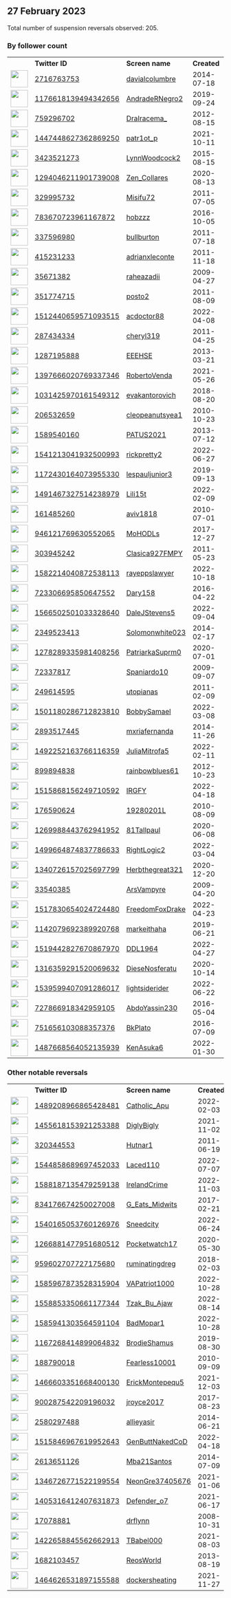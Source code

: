 
## 27 February 2023
Total number of suspension reversals observed: 205.

### By follower count
<table><tr><th></th><th align="left">Twitter ID</th><th align="left">Screen name</th>
<th align="left">Created</th><th align="left">Status</th><th align="left">Suspended</th><th align="left">Followers</th>
<tr><td><a href="https://pbs.twimg.com/profile_images/1645581914525298690/37-BBdQ1_normal.jpg"><img src="https://pbs.twimg.com/profile_images/1645581914525298690/37-BBdQ1_normal.jpg" width="40px" height="40px" align="center"/></a></td><td><a href="https://twitter.com/intent/user?user_id=2716763753">2716763753</a></td><td><a href="https://twitter.com/davialcolumbre">davialcolumbre</a></td><td>2014-07-18</td><td align="center"></td><td>2023-02-12</td><td>409084</td></tr>
<tr><td><a href="https://pbs.twimg.com/profile_images/1634720527683026944/hdHzgW8p_normal.jpg"><img src="https://pbs.twimg.com/profile_images/1634720527683026944/hdHzgW8p_normal.jpg" width="40px" height="40px" align="center"/></a></td><td><a href="https://twitter.com/intent/user?user_id=1176618139494342656">1176618139494342656</a></td><td><a href="https://twitter.com/AndradeRNegro2">AndradeRNegro2</a></td><td>2019-09-24</td><td align="center"></td><td>2022-11-25</td><td>48996</td></tr>
<tr><td><a href="https://pbs.twimg.com/profile_images/1663024375375724544/uPhYVcjK_normal.jpg"><img src="https://pbs.twimg.com/profile_images/1663024375375724544/uPhYVcjK_normal.jpg" width="40px" height="40px" align="center"/></a></td><td><a href="https://twitter.com/intent/user?user_id=759296702">759296702</a></td><td><a href="https://twitter.com/DraIracema_">DraIracema_</a></td><td>2012-08-15</td><td align="center"></td><td>2022-11-06</td><td>17247</td></tr>
<tr><td><a href="https://pbs.twimg.com/profile_images/1560586560172867586/L9UDKPYc_normal.jpg"><img src="https://pbs.twimg.com/profile_images/1560586560172867586/L9UDKPYc_normal.jpg" width="40px" height="40px" align="center"/></a></td><td><a href="https://twitter.com/intent/user?user_id=1447448627362869250">1447448627362869250</a></td><td><a href="https://twitter.com/patr1ot_p">patr1ot_p</a></td><td>2021-10-11</td><td align="center"></td><td>2022-12-01</td><td>16759</td></tr>
<tr><td><a href="https://pbs.twimg.com/profile_images/1665822120893460486/D3HdSDUb_normal.jpg"><img src="https://pbs.twimg.com/profile_images/1665822120893460486/D3HdSDUb_normal.jpg" width="40px" height="40px" align="center"/></a></td><td><a href="https://twitter.com/intent/user?user_id=3423521273">3423521273</a></td><td><a href="https://twitter.com/LynnWoodcock2">LynnWoodcock2</a></td><td>2015-08-15</td><td align="center"></td><td>2022-07-18</td><td>13276</td></tr>
<tr><td><a href="https://pbs.twimg.com/profile_images/1544097796495745024/CVf8cVsP_normal.jpg"><img src="https://pbs.twimg.com/profile_images/1544097796495745024/CVf8cVsP_normal.jpg" width="40px" height="40px" align="center"/></a></td><td><a href="https://twitter.com/intent/user?user_id=1294046211901739008">1294046211901739008</a></td><td><a href="https://twitter.com/Zen_Collares">Zen_Collares</a></td><td>2020-08-13</td><td align="center"></td><td>2022-07-24</td><td>12419</td></tr>
<tr><td><a href="https://pbs.twimg.com/profile_images/1655839854243004416/eu4Y_yOp_normal.jpg"><img src="https://pbs.twimg.com/profile_images/1655839854243004416/eu4Y_yOp_normal.jpg" width="40px" height="40px" align="center"/></a></td><td><a href="https://twitter.com/intent/user?user_id=329995732">329995732</a></td><td><a href="https://twitter.com/Misifu72">Misifu72</a></td><td>2011-07-05</td><td align="center"></td><td>2022-08-21</td><td>9930</td></tr>
<tr><td><a href="https://pbs.twimg.com/profile_images/1386721519724908546/7OduuqeU_normal.jpg"><img src="https://pbs.twimg.com/profile_images/1386721519724908546/7OduuqeU_normal.jpg" width="40px" height="40px" align="center"/></a></td><td><a href="https://twitter.com/intent/user?user_id=783670723961167872">783670723961167872</a></td><td><a href="https://twitter.com/hobzzz">hobzzz</a></td><td>2016-10-05</td><td align="center"></td><td>2022-12-08</td><td>9832</td></tr>
<tr><td><a href="https://pbs.twimg.com/profile_images/1519998769/DSCF0117_normal.JPG"><img src="https://pbs.twimg.com/profile_images/1519998769/DSCF0117_normal.JPG" width="40px" height="40px" align="center"/></a></td><td><a href="https://twitter.com/intent/user?user_id=337596980">337596980</a></td><td><a href="https://twitter.com/bullburton">bullburton</a></td><td>2011-07-18</td><td align="center"></td><td>2022-07-14</td><td>9727</td></tr>
<tr><td><a href="https://pbs.twimg.com/profile_images/1167915653149257730/XIMEcPRy_normal.jpg"><img src="https://pbs.twimg.com/profile_images/1167915653149257730/XIMEcPRy_normal.jpg" width="40px" height="40px" align="center"/></a></td><td><a href="https://twitter.com/intent/user?user_id=415231233">415231233</a></td><td><a href="https://twitter.com/adrianxleconte">adrianxleconte</a></td><td>2011-11-18</td><td align="center"></td><td>2022-03-10</td><td>9672</td></tr>
<tr><td><a href="https://pbs.twimg.com/profile_images/1593314519148859396/HmAgGVlN_normal.jpg"><img src="https://pbs.twimg.com/profile_images/1593314519148859396/HmAgGVlN_normal.jpg" width="40px" height="40px" align="center"/></a></td><td><a href="https://twitter.com/intent/user?user_id=35671382">35671382</a></td><td><a href="https://twitter.com/raheazadii">raheazadii</a></td><td>2009-04-27</td><td align="center"></td><td>2022-12-05</td><td>6365</td></tr>
<tr><td><a href="https://pbs.twimg.com/profile_images/834650556660490240/MA8Xgmbr_normal.jpg"><img src="https://pbs.twimg.com/profile_images/834650556660490240/MA8Xgmbr_normal.jpg" width="40px" height="40px" align="center"/></a></td><td><a href="https://twitter.com/intent/user?user_id=351774715">351774715</a></td><td><a href="https://twitter.com/posto2">posto2</a></td><td>2011-08-09</td><td align="center"></td><td></td><td>6184</td></tr>
<tr><td><a href="https://pbs.twimg.com/profile_images/1576915742930370560/vS25IjLm_normal.jpg"><img src="https://pbs.twimg.com/profile_images/1576915742930370560/vS25IjLm_normal.jpg" width="40px" height="40px" align="center"/></a></td><td><a href="https://twitter.com/intent/user?user_id=1512440659571093515">1512440659571093515</a></td><td><a href="https://twitter.com/acdoctor88">acdoctor88</a></td><td>2022-04-08</td><td align="center">🚫</td><td>2022-11-25</td><td>4864</td></tr>
<tr><td><a href="https://pbs.twimg.com/profile_images/1313521966628904966/Vl48nZPQ_normal.jpg"><img src="https://pbs.twimg.com/profile_images/1313521966628904966/Vl48nZPQ_normal.jpg" width="40px" height="40px" align="center"/></a></td><td><a href="https://twitter.com/intent/user?user_id=287434334">287434334</a></td><td><a href="https://twitter.com/cheryl319">cheryl319</a></td><td>2011-04-25</td><td align="center"></td><td>2022-07-17</td><td>4609</td></tr>
<tr><td><a href="https://pbs.twimg.com/profile_images/1047586985861402631/lzChwo-H_normal.jpg"><img src="https://pbs.twimg.com/profile_images/1047586985861402631/lzChwo-H_normal.jpg" width="40px" height="40px" align="center"/></a></td><td><a href="https://twitter.com/intent/user?user_id=1287195888">1287195888</a></td><td><a href="https://twitter.com/EEEHSE">EEEHSE</a></td><td>2013-03-21</td><td align="center"></td><td></td><td>4078</td></tr>
<tr><td><a href="https://pbs.twimg.com/profile_images/1579425624791416833/NWff1Df0_normal.jpg"><img src="https://pbs.twimg.com/profile_images/1579425624791416833/NWff1Df0_normal.jpg" width="40px" height="40px" align="center"/></a></td><td><a href="https://twitter.com/intent/user?user_id=1397666020769337346">1397666020769337346</a></td><td><a href="https://twitter.com/RobertoVenda">RobertoVenda</a></td><td>2021-05-26</td><td align="center"></td><td>2022-11-14</td><td>3991</td></tr>
<tr><td><a href="https://pbs.twimg.com/profile_images/1633098319411986433/WBECo998_normal.jpg"><img src="https://pbs.twimg.com/profile_images/1633098319411986433/WBECo998_normal.jpg" width="40px" height="40px" align="center"/></a></td><td><a href="https://twitter.com/intent/user?user_id=1031425970161549312">1031425970161549312</a></td><td><a href="https://twitter.com/evakantorovich">evakantorovich</a></td><td>2018-08-20</td><td align="center">🚫</td><td></td><td>3661</td></tr>
<tr><td><a href="https://pbs.twimg.com/profile_images/1663602897286733824/c4EL3-Jk_normal.jpg"><img src="https://pbs.twimg.com/profile_images/1663602897286733824/c4EL3-Jk_normal.jpg" width="40px" height="40px" align="center"/></a></td><td><a href="https://twitter.com/intent/user?user_id=206532659">206532659</a></td><td><a href="https://twitter.com/cleopeanutsyea1">cleopeanutsyea1</a></td><td>2010-10-23</td><td align="center"></td><td>2022-08-20</td><td>3541</td></tr>
<tr><td><a href="https://pbs.twimg.com/profile_images/1358518829006147588/_nDkErnD_normal.jpg"><img src="https://pbs.twimg.com/profile_images/1358518829006147588/_nDkErnD_normal.jpg" width="40px" height="40px" align="center"/></a></td><td><a href="https://twitter.com/intent/user?user_id=1589540160">1589540160</a></td><td><a href="https://twitter.com/PATUS2021">PATUS2021</a></td><td>2013-07-12</td><td align="center">🔒</td><td>2022-12-17</td><td>3180</td></tr>
<tr><td><a href="https://pbs.twimg.com/profile_images/1541214218321534979/yb-MsL2M_normal.jpg"><img src="https://pbs.twimg.com/profile_images/1541214218321534979/yb-MsL2M_normal.jpg" width="40px" height="40px" align="center"/></a></td><td><a href="https://twitter.com/intent/user?user_id=1541213041932500993">1541213041932500993</a></td><td><a href="https://twitter.com/rickpretty2">rickpretty2</a></td><td>2022-06-27</td><td align="center"></td><td>2022-11-18</td><td>2899</td></tr>
<tr><td><a href="https://pbs.twimg.com/profile_images/1172430566886477825/tPCE4ACR_normal.jpg"><img src="https://pbs.twimg.com/profile_images/1172430566886477825/tPCE4ACR_normal.jpg" width="40px" height="40px" align="center"/></a></td><td><a href="https://twitter.com/intent/user?user_id=1172430164073955330">1172430164073955330</a></td><td><a href="https://twitter.com/lespauljunior3">lespauljunior3</a></td><td>2019-09-13</td><td align="center"></td><td>2023-01-04</td><td>2878</td></tr>
<tr><td><a href="https://pbs.twimg.com/profile_images/1585367622316597248/Gzqg7w9y_normal.jpg"><img src="https://pbs.twimg.com/profile_images/1585367622316597248/Gzqg7w9y_normal.jpg" width="40px" height="40px" align="center"/></a></td><td><a href="https://twitter.com/intent/user?user_id=1491467327514238979">1491467327514238979</a></td><td><a href="https://twitter.com/Lili15t">Lili15t</a></td><td>2022-02-09</td><td align="center"></td><td>2022-11-10</td><td>2875</td></tr>
<tr><td><a href="https://pbs.twimg.com/profile_images/1642137145346256903/1tmQRuFm_normal.jpg"><img src="https://pbs.twimg.com/profile_images/1642137145346256903/1tmQRuFm_normal.jpg" width="40px" height="40px" align="center"/></a></td><td><a href="https://twitter.com/intent/user?user_id=161485260">161485260</a></td><td><a href="https://twitter.com/aviv1818">aviv1818</a></td><td>2010-07-01</td><td align="center">🚫</td><td></td><td>2675</td></tr>
<tr><td><a href="https://pbs.twimg.com/profile_images/1214274674949066757/KawLOL8G_normal.jpg"><img src="https://pbs.twimg.com/profile_images/1214274674949066757/KawLOL8G_normal.jpg" width="40px" height="40px" align="center"/></a></td><td><a href="https://twitter.com/intent/user?user_id=946121769630552065">946121769630552065</a></td><td><a href="https://twitter.com/MoHODLs">MoHODLs</a></td><td>2017-12-27</td><td align="center"></td><td>2022-10-19</td><td>2231</td></tr>
<tr><td><a href="https://pbs.twimg.com/profile_images/683390207396294657/uRsoAKFV_normal.png"><img src="https://pbs.twimg.com/profile_images/683390207396294657/uRsoAKFV_normal.png" width="40px" height="40px" align="center"/></a></td><td><a href="https://twitter.com/intent/user?user_id=303945242">303945242</a></td><td><a href="https://twitter.com/Clasica927FMPY">Clasica927FMPY</a></td><td>2011-05-23</td><td align="center"></td><td>2022-12-03</td><td>2184</td></tr>
<tr><td><a href="https://pbs.twimg.com/profile_images/1634931807069036549/nFyInQAO_normal.jpg"><img src="https://pbs.twimg.com/profile_images/1634931807069036549/nFyInQAO_normal.jpg" width="40px" height="40px" align="center"/></a></td><td><a href="https://twitter.com/intent/user?user_id=1582214040872538113">1582214040872538113</a></td><td><a href="https://twitter.com/rayeppslawyer">rayeppslawyer</a></td><td>2022-10-18</td><td align="center"></td><td>2023-01-30</td><td>2108</td></tr>
<tr><td><a href="https://pbs.twimg.com/profile_images/863574428709511169/ZxSgCMx-_normal.jpg"><img src="https://pbs.twimg.com/profile_images/863574428709511169/ZxSgCMx-_normal.jpg" width="40px" height="40px" align="center"/></a></td><td><a href="https://twitter.com/intent/user?user_id=723306695850647552">723306695850647552</a></td><td><a href="https://twitter.com/Dary158">Dary158</a></td><td>2016-04-22</td><td align="center"></td><td>2022-12-15</td><td>1940</td></tr>
<tr><td><a href="https://pbs.twimg.com/profile_images/1603936406258257921/QhGdRjX3_normal.jpg"><img src="https://pbs.twimg.com/profile_images/1603936406258257921/QhGdRjX3_normal.jpg" width="40px" height="40px" align="center"/></a></td><td><a href="https://twitter.com/intent/user?user_id=1566502501033328640">1566502501033328640</a></td><td><a href="https://twitter.com/DaleJStevens5">DaleJStevens5</a></td><td>2022-09-04</td><td align="center">🚫</td><td>2023-02-19</td><td>1915</td></tr>
<tr><td><a href="https://pbs.twimg.com/profile_images/1533611970489876485/usMsd50s_normal.jpg"><img src="https://pbs.twimg.com/profile_images/1533611970489876485/usMsd50s_normal.jpg" width="40px" height="40px" align="center"/></a></td><td><a href="https://twitter.com/intent/user?user_id=2349523413">2349523413</a></td><td><a href="https://twitter.com/Solomonwhite023">Solomonwhite023</a></td><td>2014-02-17</td><td align="center"></td><td>2023-01-29</td><td>1749</td></tr>
<tr><td><a href="https://pbs.twimg.com/profile_images/1640483718509854721/s5mYyK2C_normal.jpg"><img src="https://pbs.twimg.com/profile_images/1640483718509854721/s5mYyK2C_normal.jpg" width="40px" height="40px" align="center"/></a></td><td><a href="https://twitter.com/intent/user?user_id=1278289335981408256">1278289335981408256</a></td><td><a href="https://twitter.com/PatriarkaSuprm0">PatriarkaSuprm0</a></td><td>2020-07-01</td><td align="center"></td><td>2023-01-10</td><td>1746</td></tr>
<tr><td><a href="https://pbs.twimg.com/profile_images/1347448748725710850/ZXE-S3UD_normal.jpg"><img src="https://pbs.twimg.com/profile_images/1347448748725710850/ZXE-S3UD_normal.jpg" width="40px" height="40px" align="center"/></a></td><td><a href="https://twitter.com/intent/user?user_id=72337817">72337817</a></td><td><a href="https://twitter.com/Spaniardo10">Spaniardo10</a></td><td>2009-09-07</td><td align="center"></td><td>2022-11-04</td><td>1655</td></tr>
<tr><td><a href="https://pbs.twimg.com/profile_images/1300626243/Sun_normal.bmp"><img src="https://pbs.twimg.com/profile_images/1300626243/Sun_normal.bmp" width="40px" height="40px" align="center"/></a></td><td><a href="https://twitter.com/intent/user?user_id=249614595">249614595</a></td><td><a href="https://twitter.com/utopianas">utopianas</a></td><td>2011-02-09</td><td align="center">🚫</td><td></td><td>1580</td></tr>
<tr><td><a href="https://pbs.twimg.com/profile_images/1667201384523919360/diKwbbs__normal.jpg"><img src="https://pbs.twimg.com/profile_images/1667201384523919360/diKwbbs__normal.jpg" width="40px" height="40px" align="center"/></a></td><td><a href="https://twitter.com/intent/user?user_id=1501180286712823810">1501180286712823810</a></td><td><a href="https://twitter.com/BobbySamael">BobbySamael</a></td><td>2022-03-08</td><td align="center"></td><td>2023-02-10</td><td>1532</td></tr>
<tr><td><a href="https://pbs.twimg.com/profile_images/1663594832877453316/W3s3WmIN_normal.jpg"><img src="https://pbs.twimg.com/profile_images/1663594832877453316/W3s3WmIN_normal.jpg" width="40px" height="40px" align="center"/></a></td><td><a href="https://twitter.com/intent/user?user_id=2893517445">2893517445</a></td><td><a href="https://twitter.com/mxriafernanda">mxriafernanda</a></td><td>2014-11-26</td><td align="center"></td><td>2022-11-25</td><td>1509</td></tr>
<tr><td><a href="https://pbs.twimg.com/profile_images/1525895664076566528/5JSGSMAQ_normal.jpg"><img src="https://pbs.twimg.com/profile_images/1525895664076566528/5JSGSMAQ_normal.jpg" width="40px" height="40px" align="center"/></a></td><td><a href="https://twitter.com/intent/user?user_id=1492252163766116359">1492252163766116359</a></td><td><a href="https://twitter.com/JuliaMitrofa5">JuliaMitrofa5</a></td><td>2022-02-11</td><td align="center">🔒</td><td>2022-05-31</td><td>1444</td></tr>
<tr><td><a href="https://pbs.twimg.com/profile_images/1019779705464147969/1adfW4rm_normal.jpg"><img src="https://pbs.twimg.com/profile_images/1019779705464147969/1adfW4rm_normal.jpg" width="40px" height="40px" align="center"/></a></td><td><a href="https://twitter.com/intent/user?user_id=899894838">899894838</a></td><td><a href="https://twitter.com/rainbowblues61">rainbowblues61</a></td><td>2012-10-23</td><td align="center"></td><td></td><td>1431</td></tr>
<tr><td><a href="https://pbs.twimg.com/profile_images/1611074764679909376/n152-Rky_normal.jpg"><img src="https://pbs.twimg.com/profile_images/1611074764679909376/n152-Rky_normal.jpg" width="40px" height="40px" align="center"/></a></td><td><a href="https://twitter.com/intent/user?user_id=1515868156249710592">1515868156249710592</a></td><td><a href="https://twitter.com/IRGFY">IRGFY</a></td><td>2022-04-18</td><td align="center">🚫</td><td>2023-01-30</td><td>1407</td></tr>
<tr><td><a href="https://pbs.twimg.com/profile_images/1499924633390354438/BOVfCIWB_normal.jpg"><img src="https://pbs.twimg.com/profile_images/1499924633390354438/BOVfCIWB_normal.jpg" width="40px" height="40px" align="center"/></a></td><td><a href="https://twitter.com/intent/user?user_id=176590624">176590624</a></td><td><a href="https://twitter.com/19280201L">19280201L</a></td><td>2010-08-09</td><td align="center"></td><td>2022-10-23</td><td>1359</td></tr>
<tr><td><a href="https://abs.twimg.com/sticky/default_profile_images/default_profile_normal.png"><img src="https://abs.twimg.com/sticky/default_profile_images/default_profile_normal.png" width="40px" height="40px" align="center"/></a></td><td><a href="https://twitter.com/intent/user?user_id=1269988443762941952">1269988443762941952</a></td><td><a href="https://twitter.com/81Tallpaul">81Tallpaul</a></td><td>2020-06-08</td><td align="center"></td><td>2022-12-06</td><td>1331</td></tr>
<tr><td><a href="https://pbs.twimg.com/profile_images/1550531643773014016/gt3W5mwH_normal.jpg"><img src="https://pbs.twimg.com/profile_images/1550531643773014016/gt3W5mwH_normal.jpg" width="40px" height="40px" align="center"/></a></td><td><a href="https://twitter.com/intent/user?user_id=1499664874837786633">1499664874837786633</a></td><td><a href="https://twitter.com/RightLogic2">RightLogic2</a></td><td>2022-03-04</td><td align="center"></td><td>2022-08-29</td><td>1307</td></tr>
<tr><td><a href="https://pbs.twimg.com/profile_images/1382800287216377859/v2VoQ4m3_normal.jpg"><img src="https://pbs.twimg.com/profile_images/1382800287216377859/v2VoQ4m3_normal.jpg" width="40px" height="40px" align="center"/></a></td><td><a href="https://twitter.com/intent/user?user_id=1340726157025697799">1340726157025697799</a></td><td><a href="https://twitter.com/Herbthegreat321">Herbthegreat321</a></td><td>2020-12-20</td><td align="center"></td><td>2023-02-18</td><td>1131</td></tr>
<tr><td><a href="https://pbs.twimg.com/profile_images/988422254026375168/RoGl_WUk_normal.jpg"><img src="https://pbs.twimg.com/profile_images/988422254026375168/RoGl_WUk_normal.jpg" width="40px" height="40px" align="center"/></a></td><td><a href="https://twitter.com/intent/user?user_id=33540385">33540385</a></td><td><a href="https://twitter.com/ArsVampyre">ArsVampyre</a></td><td>2009-04-20</td><td align="center"></td><td>2022-11-30</td><td>1127</td></tr>
<tr><td><a href="https://pbs.twimg.com/profile_images/1517830882207440897/pgMr1M6b_normal.jpg"><img src="https://pbs.twimg.com/profile_images/1517830882207440897/pgMr1M6b_normal.jpg" width="40px" height="40px" align="center"/></a></td><td><a href="https://twitter.com/intent/user?user_id=1517830654024724480">1517830654024724480</a></td><td><a href="https://twitter.com/FreedomFoxDrake">FreedomFoxDrake</a></td><td>2022-04-23</td><td align="center"></td><td>2023-02-22</td><td>1123</td></tr>
<tr><td><a href="https://pbs.twimg.com/profile_images/1661892383355666434/TqzwBhTZ_normal.jpg"><img src="https://pbs.twimg.com/profile_images/1661892383355666434/TqzwBhTZ_normal.jpg" width="40px" height="40px" align="center"/></a></td><td><a href="https://twitter.com/intent/user?user_id=1142079692389920768">1142079692389920768</a></td><td><a href="https://twitter.com/markeithaha">markeithaha</a></td><td>2019-06-21</td><td align="center">🚫</td><td>2022-11-27</td><td>1113</td></tr>
<tr><td><a href="https://pbs.twimg.com/profile_images/1664790836553424897/KIZ0yDGU_normal.jpg"><img src="https://pbs.twimg.com/profile_images/1664790836553424897/KIZ0yDGU_normal.jpg" width="40px" height="40px" align="center"/></a></td><td><a href="https://twitter.com/intent/user?user_id=1519442827670867970">1519442827670867970</a></td><td><a href="https://twitter.com/DDL1964">DDL1964</a></td><td>2022-04-27</td><td align="center"></td><td>2023-02-17</td><td>1113</td></tr>
<tr><td><a href="https://pbs.twimg.com/profile_images/1324806532496842752/oOYnQD4X_normal.jpg"><img src="https://pbs.twimg.com/profile_images/1324806532496842752/oOYnQD4X_normal.jpg" width="40px" height="40px" align="center"/></a></td><td><a href="https://twitter.com/intent/user?user_id=1316359291520069632">1316359291520069632</a></td><td><a href="https://twitter.com/DieseNosferatu">DieseNosferatu</a></td><td>2020-10-14</td><td align="center">🔒</td><td>2022-07-12</td><td>1083</td></tr>
<tr><td><a href="https://pbs.twimg.com/profile_images/1539712436713844736/_w55fhg0_normal.jpg"><img src="https://pbs.twimg.com/profile_images/1539712436713844736/_w55fhg0_normal.jpg" width="40px" height="40px" align="center"/></a></td><td><a href="https://twitter.com/intent/user?user_id=1539599407091286017">1539599407091286017</a></td><td><a href="https://twitter.com/lightsiderider">lightsiderider</a></td><td>2022-06-22</td><td align="center"></td><td>2022-12-02</td><td>1069</td></tr>
<tr><td><a href="https://pbs.twimg.com/profile_images/1345674013104865281/Twkkvw5p_normal.jpg"><img src="https://pbs.twimg.com/profile_images/1345674013104865281/Twkkvw5p_normal.jpg" width="40px" height="40px" align="center"/></a></td><td><a href="https://twitter.com/intent/user?user_id=727866918342959105">727866918342959105</a></td><td><a href="https://twitter.com/AbdoYassin230">AbdoYassin230</a></td><td>2016-05-04</td><td align="center"></td><td>2023-01-15</td><td>1021</td></tr>
<tr><td><a href="https://pbs.twimg.com/profile_images/1572180890238783489/wR0Hxnx__normal.jpg"><img src="https://pbs.twimg.com/profile_images/1572180890238783489/wR0Hxnx__normal.jpg" width="40px" height="40px" align="center"/></a></td><td><a href="https://twitter.com/intent/user?user_id=751656103088357376">751656103088357376</a></td><td><a href="https://twitter.com/BkPlato">BkPlato</a></td><td>2016-07-09</td><td align="center"></td><td>2022-10-23</td><td>1019</td></tr>
<tr><td><a href="https://pbs.twimg.com/profile_images/1487669295534465024/kyiBhNE1_normal.jpg"><img src="https://pbs.twimg.com/profile_images/1487669295534465024/kyiBhNE1_normal.jpg" width="40px" height="40px" align="center"/></a></td><td><a href="https://twitter.com/intent/user?user_id=1487668564052135939">1487668564052135939</a></td><td><a href="https://twitter.com/KenAsuka6">KenAsuka6</a></td><td>2022-01-30</td><td align="center"></td><td>2022-07-28</td><td>1019</td></tr>
</table>

### Other notable reversals
<table><tr><th></th><th align="left">Twitter ID</th><th align="left">Screen name</th>
<th align="left">Created</th><th align="left">Status</th><th align="left">Suspended</th><th align="left">Followers</th>
<tr><td><a href="https://pbs.twimg.com/profile_images/1584021878976532486/Q8mDXOfr_normal.jpg"><img src="https://pbs.twimg.com/profile_images/1584021878976532486/Q8mDXOfr_normal.jpg" width="40px" height="40px" align="center"/></a></td><td><a href="https://twitter.com/intent/user?user_id=1489208966865428481">1489208966865428481</a></td><td><a href="https://twitter.com/Catholic_Apu">Catholic_Apu</a></td><td>2022-02-03</td><td align="center"></td><td>2022-11-07</td><td>737</td></tr>
<tr><td><a href="https://pbs.twimg.com/profile_images/1461776024056782852/et-wHsMr_normal.jpg"><img src="https://pbs.twimg.com/profile_images/1461776024056782852/et-wHsMr_normal.jpg" width="40px" height="40px" align="center"/></a></td><td><a href="https://twitter.com/intent/user?user_id=1455618153921253388">1455618153921253388</a></td><td><a href="https://twitter.com/DiglyBigly">DiglyBigly</a></td><td>2021-11-02</td><td align="center"></td><td>2023-02-21</td><td>64</td></tr>
<tr><td><a href="https://pbs.twimg.com/profile_images/1477973682207301634/eRejwPtz_normal.jpg"><img src="https://pbs.twimg.com/profile_images/1477973682207301634/eRejwPtz_normal.jpg" width="40px" height="40px" align="center"/></a></td><td><a href="https://twitter.com/intent/user?user_id=320344553">320344553</a></td><td><a href="https://twitter.com/Hutnar1">Hutnar1</a></td><td>2011-06-19</td><td align="center">🔒</td><td>2022-11-29</td><td>503</td></tr>
<tr><td><a href="https://pbs.twimg.com/profile_images/1544859070611570688/k2tgKaAs_normal.jpg"><img src="https://pbs.twimg.com/profile_images/1544859070611570688/k2tgKaAs_normal.jpg" width="40px" height="40px" align="center"/></a></td><td><a href="https://twitter.com/intent/user?user_id=1544858689697452033">1544858689697452033</a></td><td><a href="https://twitter.com/Laced110">Laced110</a></td><td>2022-07-07</td><td align="center"></td><td>2023-02-20</td><td>43</td></tr>
<tr><td><a href="https://pbs.twimg.com/profile_images/1588201098531201025/7ZjloVee_normal.jpg"><img src="https://pbs.twimg.com/profile_images/1588201098531201025/7ZjloVee_normal.jpg" width="40px" height="40px" align="center"/></a></td><td><a href="https://twitter.com/intent/user?user_id=1588187135479259138">1588187135479259138</a></td><td><a href="https://twitter.com/IrelandCrime">IrelandCrime</a></td><td>2022-11-03</td><td align="center"></td><td>2022-12-13</td><td>972</td></tr>
<tr><td><a href="https://pbs.twimg.com/profile_images/1346257337904988160/prhhUL_3_normal.jpg"><img src="https://pbs.twimg.com/profile_images/1346257337904988160/prhhUL_3_normal.jpg" width="40px" height="40px" align="center"/></a></td><td><a href="https://twitter.com/intent/user?user_id=834176674250027008">834176674250027008</a></td><td><a href="https://twitter.com/G_Eats_Midwits">G_Eats_Midwits</a></td><td>2017-02-21</td><td align="center">👋</td><td>2022-11-10</td><td>878</td></tr>
<tr><td><a href="https://pbs.twimg.com/profile_images/1540166331860910080/GHAVogK3_normal.jpg"><img src="https://pbs.twimg.com/profile_images/1540166331860910080/GHAVogK3_normal.jpg" width="40px" height="40px" align="center"/></a></td><td><a href="https://twitter.com/intent/user?user_id=1540165053760126976">1540165053760126976</a></td><td><a href="https://twitter.com/Sneedcity">Sneedcity</a></td><td>2022-06-24</td><td align="center"></td><td>2022-10-30</td><td>26</td></tr>
<tr><td><a href="https://pbs.twimg.com/profile_images/1589497191256952832/f2cZySO6_normal.jpg"><img src="https://pbs.twimg.com/profile_images/1589497191256952832/f2cZySO6_normal.jpg" width="40px" height="40px" align="center"/></a></td><td><a href="https://twitter.com/intent/user?user_id=1266881477951680512">1266881477951680512</a></td><td><a href="https://twitter.com/Pocketwatch17">Pocketwatch17</a></td><td>2020-05-30</td><td align="center"></td><td>2023-02-24</td><td>732</td></tr>
<tr><td><a href="https://pbs.twimg.com/profile_images/1253113668155265025/T7S2af5P_normal.jpg"><img src="https://pbs.twimg.com/profile_images/1253113668155265025/T7S2af5P_normal.jpg" width="40px" height="40px" align="center"/></a></td><td><a href="https://twitter.com/intent/user?user_id=959602707727175680">959602707727175680</a></td><td><a href="https://twitter.com/ruminatingdreg">ruminatingdreg</a></td><td>2018-02-03</td><td align="center"></td><td>2022-11-06</td><td>14</td></tr>
<tr><td><a href="https://pbs.twimg.com/profile_images/1591546201912082434/RTzK6TN1_normal.jpg"><img src="https://pbs.twimg.com/profile_images/1591546201912082434/RTzK6TN1_normal.jpg" width="40px" height="40px" align="center"/></a></td><td><a href="https://twitter.com/intent/user?user_id=1585967873528315904">1585967873528315904</a></td><td><a href="https://twitter.com/VAPatriot1000">VAPatriot1000</a></td><td>2022-10-28</td><td align="center"></td><td>2022-12-26</td><td>647</td></tr>
<tr><td><a href="https://pbs.twimg.com/profile_images/1599232327170785280/1oZQjxk6_normal.jpg"><img src="https://pbs.twimg.com/profile_images/1599232327170785280/1oZQjxk6_normal.jpg" width="40px" height="40px" align="center"/></a></td><td><a href="https://twitter.com/intent/user?user_id=1558853350661177344">1558853350661177344</a></td><td><a href="https://twitter.com/Tzak_Bu_Ajaw">Tzak_Bu_Ajaw</a></td><td>2022-08-14</td><td align="center"></td><td>2022-12-13</td><td>583</td></tr>
<tr><td><a href="https://pbs.twimg.com/profile_images/1585963334641360902/v_gD2ZEV_normal.jpg"><img src="https://pbs.twimg.com/profile_images/1585963334641360902/v_gD2ZEV_normal.jpg" width="40px" height="40px" align="center"/></a></td><td><a href="https://twitter.com/intent/user?user_id=1585941303564591104">1585941303564591104</a></td><td><a href="https://twitter.com/BadMopar1">BadMopar1</a></td><td>2022-10-28</td><td align="center"></td><td>2022-12-14</td><td>98</td></tr>
<tr><td><a href="https://pbs.twimg.com/profile_images/1167269423696228352/fesZJRhC_normal.jpg"><img src="https://pbs.twimg.com/profile_images/1167269423696228352/fesZJRhC_normal.jpg" width="40px" height="40px" align="center"/></a></td><td><a href="https://twitter.com/intent/user?user_id=1167268414899064832">1167268414899064832</a></td><td><a href="https://twitter.com/BrodieShamus">BrodieShamus</a></td><td>2019-08-30</td><td align="center"></td><td>2022-11-24</td><td>103</td></tr>
<tr><td><a href="https://pbs.twimg.com/profile_images/632758254871842817/H76Nl1Jz_normal.jpg"><img src="https://pbs.twimg.com/profile_images/632758254871842817/H76Nl1Jz_normal.jpg" width="40px" height="40px" align="center"/></a></td><td><a href="https://twitter.com/intent/user?user_id=188790018">188790018</a></td><td><a href="https://twitter.com/Fearless10001">Fearless10001</a></td><td>2010-09-09</td><td align="center"></td><td>2023-02-21</td><td>7</td></tr>
<tr><td><a href="https://pbs.twimg.com/profile_images/1466603422476603393/WwQ2wUeV_normal.png"><img src="https://pbs.twimg.com/profile_images/1466603422476603393/WwQ2wUeV_normal.png" width="40px" height="40px" align="center"/></a></td><td><a href="https://twitter.com/intent/user?user_id=1466603351668400130">1466603351668400130</a></td><td><a href="https://twitter.com/ErickMontepequ5">ErickMontepequ5</a></td><td>2021-12-03</td><td align="center"></td><td>2022-11-23</td><td>64</td></tr>
<tr><td><a href="https://pbs.twimg.com/profile_images/1594464362567241730/zPw-kOMn_normal.jpg"><img src="https://pbs.twimg.com/profile_images/1594464362567241730/zPw-kOMn_normal.jpg" width="40px" height="40px" align="center"/></a></td><td><a href="https://twitter.com/intent/user?user_id=900287542209196032">900287542209196032</a></td><td><a href="https://twitter.com/jroyce2017">jroyce2017</a></td><td>2017-08-23</td><td align="center"></td><td>2023-01-11</td><td>55</td></tr>
<tr><td><a href="https://pbs.twimg.com/profile_images/1467725627876950016/Zd0a6Ni-_normal.jpg"><img src="https://pbs.twimg.com/profile_images/1467725627876950016/Zd0a6Ni-_normal.jpg" width="40px" height="40px" align="center"/></a></td><td><a href="https://twitter.com/intent/user?user_id=2580297488">2580297488</a></td><td><a href="https://twitter.com/allieyasir">allieyasir</a></td><td>2014-06-21</td><td align="center">👋</td><td>2022-12-07</td><td>66</td></tr>
<tr><td><a href="https://pbs.twimg.com/profile_images/1515851236381274116/gmzvJXl2_normal.jpg"><img src="https://pbs.twimg.com/profile_images/1515851236381274116/gmzvJXl2_normal.jpg" width="40px" height="40px" align="center"/></a></td><td><a href="https://twitter.com/intent/user?user_id=1515846967619952643">1515846967619952643</a></td><td><a href="https://twitter.com/GenButtNakedCoD">GenButtNakedCoD</a></td><td>2022-04-18</td><td align="center">👋</td><td>2022-12-04</td><td>15</td></tr>
<tr><td><a href="https://pbs.twimg.com/profile_images/1563678136000303105/L-aBIOuG_normal.jpg"><img src="https://pbs.twimg.com/profile_images/1563678136000303105/L-aBIOuG_normal.jpg" width="40px" height="40px" align="center"/></a></td><td><a href="https://twitter.com/intent/user?user_id=2613651126">2613651126</a></td><td><a href="https://twitter.com/Mba21Santos">Mba21Santos</a></td><td>2014-07-09</td><td align="center"></td><td>2022-09-17</td><td>583</td></tr>
<tr><td><a href="https://pbs.twimg.com/profile_images/1346726890942455808/GNnluuMZ_normal.jpg"><img src="https://pbs.twimg.com/profile_images/1346726890942455808/GNnluuMZ_normal.jpg" width="40px" height="40px" align="center"/></a></td><td><a href="https://twitter.com/intent/user?user_id=1346726771522199554">1346726771522199554</a></td><td><a href="https://twitter.com/NeonGre37405676">NeonGre37405676</a></td><td>2021-01-06</td><td align="center"></td><td>2023-02-11</td><td>813</td></tr>
<tr><td><a href="https://pbs.twimg.com/profile_images/1642361503801286657/xJvOHSgD_normal.jpg"><img src="https://pbs.twimg.com/profile_images/1642361503801286657/xJvOHSgD_normal.jpg" width="40px" height="40px" align="center"/></a></td><td><a href="https://twitter.com/intent/user?user_id=1405316412407631873">1405316412407631873</a></td><td><a href="https://twitter.com/Defender_o7">Defender_o7</a></td><td>2021-06-17</td><td align="center"></td><td>2022-11-26</td><td>318</td></tr>
<tr><td><a href="https://pbs.twimg.com/profile_images/1501205004476198914/4zBFL_dG_normal.jpg"><img src="https://pbs.twimg.com/profile_images/1501205004476198914/4zBFL_dG_normal.jpg" width="40px" height="40px" align="center"/></a></td><td><a href="https://twitter.com/intent/user?user_id=17078881">17078881</a></td><td><a href="https://twitter.com/drflynn">drflynn</a></td><td>2008-10-31</td><td align="center"></td><td>2022-07-16</td><td>144</td></tr>
<tr><td><a href="https://pbs.twimg.com/profile_images/1520241673720111104/p0zBpYRs_normal.jpg"><img src="https://pbs.twimg.com/profile_images/1520241673720111104/p0zBpYRs_normal.jpg" width="40px" height="40px" align="center"/></a></td><td><a href="https://twitter.com/intent/user?user_id=1422658845562662913">1422658845562662913</a></td><td><a href="https://twitter.com/TBabel000">TBabel000</a></td><td>2021-08-03</td><td align="center"></td><td>2023-02-21</td><td>252</td></tr>
<tr><td><a href="https://pbs.twimg.com/profile_images/1097536275257663488/71fQ8StM_normal.jpg"><img src="https://pbs.twimg.com/profile_images/1097536275257663488/71fQ8StM_normal.jpg" width="40px" height="40px" align="center"/></a></td><td><a href="https://twitter.com/intent/user?user_id=1682103457">1682103457</a></td><td><a href="https://twitter.com/ReosWorld">ReosWorld</a></td><td>2013-08-19</td><td align="center">🔒</td><td>2023-02-18</td><td>76</td></tr>
<tr><td><a href="https://pbs.twimg.com/profile_images/1473405639686864902/38wSTFot_normal.jpg"><img src="https://pbs.twimg.com/profile_images/1473405639686864902/38wSTFot_normal.jpg" width="40px" height="40px" align="center"/></a></td><td><a href="https://twitter.com/intent/user?user_id=1464626531897155588">1464626531897155588</a></td><td><a href="https://twitter.com/dockersheating">dockersheating</a></td><td>2021-11-27</td><td align="center"></td><td>2022-12-25</td><td>36</td></tr>
</table>
